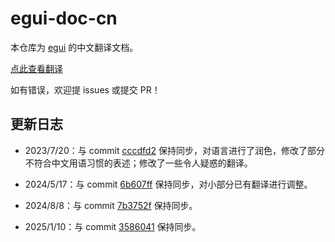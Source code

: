 # egui-doc-cn

本仓库为 [egui](https://github.com/emilk/egui) 的中文翻译文档。

[点此查看翻译](https://github.com/Re-Ch-Love/egui-doc-cn/blob/main/README_zh-hans.md)

如有错误，欢迎提 issues 或提交 PR！

## 更新日志

* 2023/7/20：与 commit [cccdfd2](https://github.com/emilk/egui/commit/cccdfd246e5615d27c4a5543129153f950d0dd5c) 保持同步，对语言进行了润色，修改了部分不符合中文用语习惯的表述；修改了一些令人疑惑的翻译。

* 2024/5/17：与 commit [6b607ff](https://github.com/emilk/egui/commit/6b607ffa2a1f64655b5cd85c4becea9044c9bd7b) 保持同步，对小部分已有翻译进行调整。

* 2024/8/8：与 commit [7b3752f](https://github.com/emilk/egui/commit/7b3752fde95534721ba410049b02ab6250866bda) 保持同步。

* 2025/1/10：与 commit [3586041](https://github.com/emilk/egui/commit/35860418ac3e187da2234c8baf0f326563b675e9) 保持同步。
